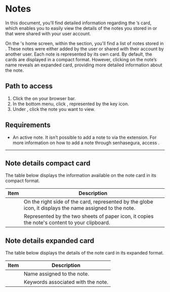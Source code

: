 # Notes 

In this document, you’ll find detailed information regarding the ’s  card, which enables you to easily view the details of the notes you stored in  or that were shared with your user account.

On the 's home screen, within the  section, you'll find a list of notes stored in . These notes were either added by the user or shared with their account by another  user. Each note is represented by its own card. By default, the cards are displayed in a compact format. However, clicking on the note’s name reveals an expanded card, providing more detailed information about the note.

## Path to access

1. Click the  on your browser bar.
2. In the bottom menu, click , represented by the key icon.
3. Under , click the note you want to view.

## Requirements

- An active note. It isn’t possible to add a note to  via the extension. For more information on how to add a note through senhasegura, access .

---

## Note details compact card

The table below displays the information available on the note card in its compact format.

| Item  | Description                                                                 |
|-------|-----------------------------------------------------------------------------|
|  | On the right side of the card, represented by the globe icon, it displays the name assigned to the note. |
|  | Represented by the two sheets of paper icon, it copies the note's content to your clipboard. |

## Note details expanded card

The table below displays the details of the note card in its expanded format.

| Item  | Description                             |
|-------|-----------------------------------------|
|  | Name assigned to the note.              |
|  | Keywords associated with the note.      |